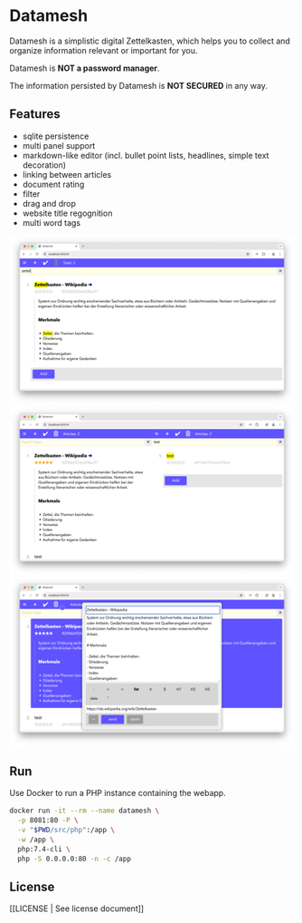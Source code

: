 # Datamesh

Datamesh is a simplistic digital Zettelkasten, which helps you to collect and organize information relevant or important for you.

Datamesh is **NOT a password manager**.

The information persisted by Datamesh is **NOT SECURED** in any way.

## Features

- sqlite persistence
- multi panel support
- markdown-like editor (incl. bullet point lists, headlines, simple text decoration)
- linking between articles
- document rating
- filter
- drag and drop
- website title regognition
- multi word tags

![Filter screenshot](docs/screenshots/v1/filter.png)
![Panels screenshot](docs/screenshots/v1/panels.png)
![Editor screenshot](docs/screenshots/v1/editor.png)

## Run

Use Docker to run a PHP instance containing the webapp.

```bash
docker run -it --rm --name datamesh \
  -p 8081:80 -P \
  -v "$PWD/src/php":/app \
  -w /app \
  php:7.4-cli \
  php -S 0.0.0.0:80 -n -c /app
```

## License

[[LICENSE | See license document]]
